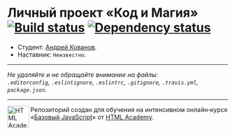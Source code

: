 # Личный проект «Код и Магия» [![Build status][travis-image]][travis-url] [![Dependency status][dependency-image]][dependency-url]

* Студент: [Андрей Кованов](https://up.htmlacademy.ru/javascript/4/user/63294).
* Наставник: `Неизвестно`.

---

_Не удаляйте и не обращайте внимание на файлы:_<br>
_`.editorconfig`, `.eslintignore`, `.eslintrc`, `.gitignore`, `.travis.yml`, `package.json`._

---

<a href="https://htmlacademy.ru/intensive/javascript"><img align="left" width="50" height="50" title="HTML Academy" src="https://up.htmlacademy.ru/static/img/intensive/javascript/logo-for-github.svg"></a>

Репозиторий создан для обучения на интенсивном онлайн‑курсе «[Базовый JavaScript](https://htmlacademy.ru/intensive/javascript)» от [HTML Academy](https://htmlacademy.ru).

[travis-image]: https://travis-ci.org/htmlacademy-javascript/63294-code-and-magick.svg?branch=master
[travis-url]: https://travis-ci.org/htmlacademy-javascript/63294-code-and-magick
[dependency-image]: https://david-dm.org/htmlacademy-javascript/63294-code-and-magick.svg?style=flat-square
[dependency-url]: https://david-dm.org/htmlacademy-javascript/63294-code-and-magick
